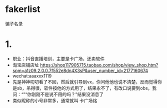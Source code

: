 # fakerlist
骗子名录

# 1.
- 职业：抖音直播培训，主要是卡广场，还卖软件
- 淘宝店铺店址  https://shop117905715.taobao.com/shop/view_shop.htm?spm=a1z09.2.0.0.7f552e8dn4X3sP&user_number_id=2177160674
- wechat:aaaxxx1119
- 先是神神叨叨看了不回，然后就引导到vx，你问他他也说不清楚，反而觉得你是sb，吊得很，软件按他的方式用了，结果永不了，有改口说要到obs，我问：“”“你刚刚不是说不用的吗？”结果没消息了
- 类似昵称的小号非常多，通常就叫 卡广场铭
